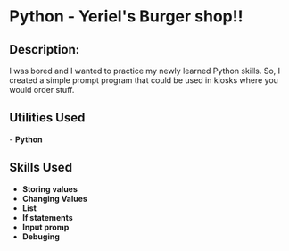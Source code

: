 <h1>Python - Yeriel's Burger shop!!</h1>



<h2>Description:</h2>
I was bored and I wanted to practice my newly learned Python skills. So, I created a simple prompt program that could be used in kiosks where you would order stuff.

<br />


<h2>Utilities Used</h2>
- <b>Python </b> 

<h2>Skills Used </h2>

- <b>Storing values </b>
- <b>Changing Values </b>
- <b>List </b>
- <b>If statements  </b>
- <b>Input promp </b>
- <b>Debuging </b>


